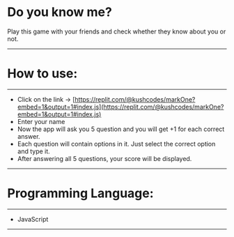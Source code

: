 # Do you know me?

Play this game with your friends and check whether they know about you or not.

---

# How to use:

---

- Click on the link → [https://replit.com/@kushcodes/markOne?embed=1&output=1#index.js](https://replit.com/@kushcodes/markOne?embed=1&output=1#index.js)
- Enter your name
- Now the app will ask you 5 question and you will get +1 for each correct answer.
- Each question will contain options in it. Just select the correct option and type it.
- After answering all 5 questions, your score will be displayed.

---

# Programming Language:

---

- JavaScript

---
